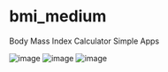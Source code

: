 # bmi_medium
Body Mass Index Calculator
Simple Apps

![image](https://github.com/Fatah03111995/bmi_medium/assets/103168830/f23757d3-3927-45e5-9b8d-b163bdc03e96)
![image](https://github.com/Fatah03111995/bmi_medium/assets/103168830/25b6edd8-0d2b-42b6-84dc-8cdceca7ed3e)
![image](https://github.com/Fatah03111995/bmi_medium/assets/103168830/72ac1331-4315-44af-acc5-fc1925e16940)





